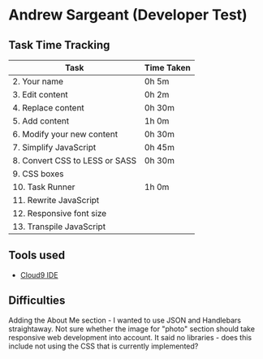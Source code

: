# Andrew Sargeant (Developer Test)

## Task Time Tracking

| Task                           | Time Taken |
| ------------------------------ | ---------- |
| 2. Your name                   | 0h 5m |
| 3. Edit content                | 0h 2m |
| 4. Replace content             | 0h 30m |
| 5. Add content                 | 1h 0m |
| 6. Modify your new content     | 0h 30m |
| 7. Simplify JavaScript         | 0h 45m |
| 8. Convert CSS to LESS or SASS | 0h 30m |
| 9. CSS boxes                   | |
| 10. Task Runner                | 1h 0m |
| 11. Rewrite JavaScript         | |
| 12. Responsive font size       | |
| 13. Transpile JavaScript       | |

## Tools used

* [Cloud9 IDE](http://c9.io/)

## Difficulties

Adding the About Me section - I wanted to use JSON and Handlebars straightaway.
Not sure whether the image for "photo" section should take responsive web development into account.
It said no libraries - does this include not using the CSS that is currently implemented?